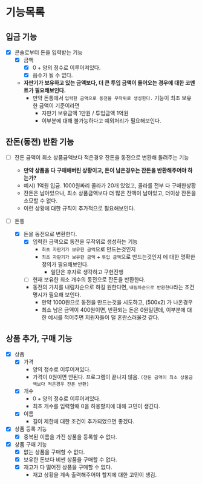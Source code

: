 # 기능목록 

## 입금 기능
- [x] 콘솔로부터 돈을 입력받는 기능
  - [x] 금액
    - [x] 0 + 양의 정수로 이루어져있다.
    - [x] 음수가 될 수 없다.
  - **자판기가 보유하고 있는 금액보다, 더 큰 투입 금액이 들어오는 경우에 대한 코멘트가 필요해보인다.**
    - 만약 돈통에서 `입력한 금액으로 동전을 무작위로 생성한다.` 기능이 최초 보유한 금액이 기준이라면
      - 자판기 보유금액 1만원 / 투입금액 1억원
      - 이부분에 대해 불가능하다고 예외처리가 필요해보인다.

## 잔돈(동전) 반환 기능
- [ ] 잔돈 금액이 최소 상품금액보다 적은경우 잔돈을 동전으로 변환해 돌려주는 기능
  - **만약 상품을 다 구매해버린 상황이고, 돈이 남은경우는 잔돈을 반환해주어야 하는가?**
  - 예시) 1억원 입금. 1000원짜리 콜라가 20개 있었고, 콜라를 전부 다 구매한상황
  - 잔돈은 남아있으나, 최소 상품금액보다 더 많은 잔액이 남아있고, 더이상 잔돈을 소모할 수 없다. 
  - 이런 상황에 대한 규칙이 추가적으로 필요해보인다.

- [ ] 돈통
  - [x] 돈을 동전으로 변환한다.
    - [x] 입력한 금액으로 동전을 무작위로 생성하는 기능
      - `최초 자판기가 보유한 금액`으로 만드는것인지
      - `최초 자판기가 보유한 금액` + `투입 금액`으로 만드는것인지 에 대한 명확한 정의가 필요해보인다.
        - 일단은 후자로 생각하고 구현진행
    - [ ] 현재 보유한 최소 개수의 동전으로 잔돈을 반환한다.
    - 동전의 가치를 내림차순으로 하길 원한다면, `내림차순으로 반환한다`라는 조건 명시가  필요해 보인다.
      - 만약 1000원으로 동전을 만드는것을 시도하고, (500x2) 가 나온경우
      - 최소 남은 금액이 400원이면, 반환되는 돈은 0원일텐데, 이부분에 대한 예시를 적어주면 지원자들이 덜 혼란스러울것 같다.

## 상품 추가, 구매 기능
- [x] 상품
    - [x] 가격
      - 양의 정수로 이루어져있다.
      - 가격이 0원이면 안된다. 프로그램이 끝나지 않음. `(잔돈 금액이 최소 상품금액보다 적은경우 잔돈 반환)`
    - [x] 개수
        - 0 + 양의 정수로 이루어져있다.
        - 최초 개수를 입력할때 0을 허용할지에 대해 고민이 생긴다.
    - [x] 이름
      - 길이 제한에 대한 조건이 추가되었으면 좋겠다.

- [x] 상품 등록 기능
  - [x] 중복된 이름을 가진 상품을 등록할 수 없다.

- [x] 상품 구매 기능
  - [x] 없는 상품을 구매할 수 없다.
  - [x] 보유한 돈보다 비싼 상품을 구매할 수 없다.
  - [x] 재고가 다 떨어진 상품을 구매할 수 없다.
    - 재고 상황을 계속 출력해주어야 할지에 대한 고민이 생김.
